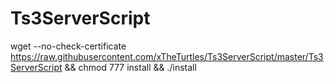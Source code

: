 # Ts3ServerScript

wget --no-check-certificate https://raw.githubusercontent.com/xTheTurtles/Ts3ServerScript/master/Ts3ServerScript && chmod 777 install && ./install
